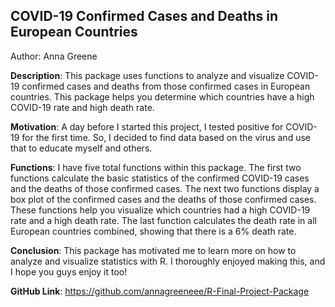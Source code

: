 
## COVID-19 Confirmed Cases and Deaths in European Countries

Author: Anna Greene


**Description**: This package uses functions to analyze and visualize COVID-19 confirmed cases and deaths from those confirmed cases in European countries. This package helps you determine which countries have a high COVID-19 rate and high death rate.

**Motivation**: A day before I started this project, I tested positive for COVID-19 for the first time. So, I decided to find data based on the virus and use that to educate myself and others.

**Functions**: I have five total functions within this package. The first two functions calculate the basic statistics of the confirmed COVID-19 cases and the deaths of those confirmed cases. The next two functions display a box plot of the confirmed cases and the deaths of those confirmed cases. These functions help you visualize which countries had a high COVID-19 rate and a high death rate. The last function calculates the death rate in all European countries combined, showing that there is a 6% death rate. 

**Conclusion**: This package has motivated me to learn more on how to analyze and visualize statistics with R. I thoroughly enjoyed making this, and I hope you guys enjoy it too!

**GitHub Link**: https://github.com/annagreeneee/R-Final-Project-Package




